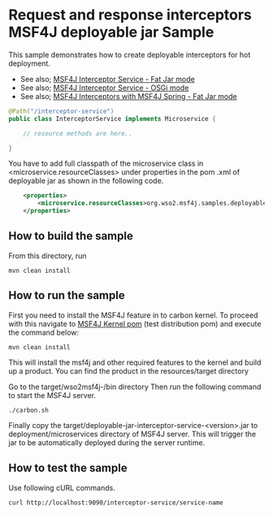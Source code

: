 # Request and response interceptors MSF4J deployable jar Sample

This sample demonstrates how to create deployable interceptors for hot deployment.

* See also; [MSF4J Interceptor Service - Fat Jar mode](../fatjar-interceptor-service)
* See also; [MSF4J Interceptor Service - OSGi mode](../osgi-interceptor-service)
* See also; [MSF4J Interceptors with MSF4J Spring - Fat Jar mode](../spring-fatjar-interceptor-service)

```java
@Path("/interceptor-service")
public class InterceptorService implements Microservice {

    // resource methods are here..

}
```

You have to add full classpath of the microservice class in <microservice.resourceClasses> under properties in the pom
.xml of deployable jar as shown in the following code.

```xml
    <properties>
        <microservice.resourceClasses>org.wso2.msf4j.samples.deployablejarinterceptorservice.InterceptorService</microservice.resourceClasses>
    </properties>
```

## How to build the sample

From this directory, run

```
mvn clean install
```

## How to run the sample

First you need to install the MSF4J feature in to carbon kernel. To proceed with this navigate to [MSF4J Kernel pom](../../../tests/test-distribution/)
(test distribution pom) and execute the command below:
```
mvn clean install
```
This will install the msf4j and other required features to the kernel and build up a product.
You can find the product in the resources/target directory

Go to the target/wso2msf4j-<version>/bin directory
Then run the following command to start the MSF4J server.
```
./carbon.sh
```

Finally copy the target/deployable-jar-interceptor-service-\<version>.jar to deployment/microservices directory of MSF4J server.
This will trigger the jar to be automatically deployed during the server runtime.

## How to test the sample

Use following cURL commands.
```
curl http://localhost:9090/interceptor-service/service-name
```